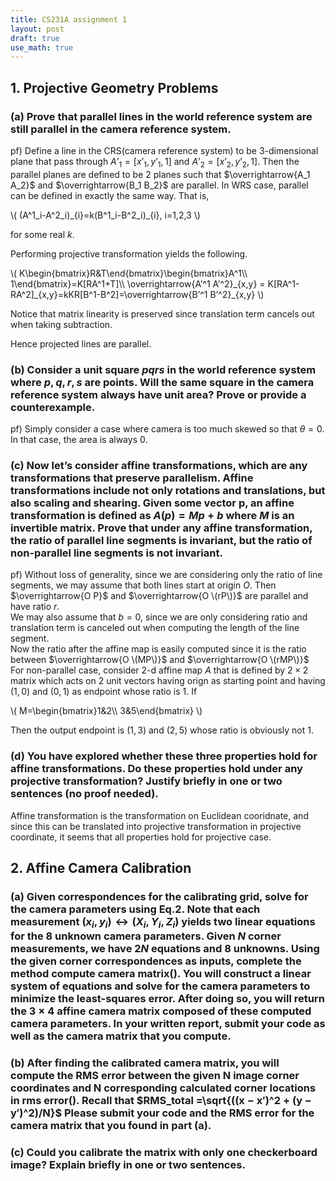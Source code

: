 ```yaml
---
title: CS231A assignment 1
layout: post
draft: true
use_math: true
---
```


## 1. Projective Geometry Problems

### (a) Prove that parallel lines in the world reference system are still parallel in the camera reference system.

pf) Define a line in the CRS(camera reference system) to be 3-dimensional plane that pass through $A’_1=[x’_1, y’_1, 1]$ and $A’_2=[x’_2, y’_2, 1]$. Then the parallel planes are defined to be 2 planes such that $\overrightarrow{A_1 A_2}$ and $\overrightarrow{B_1 B_2}$ are parallel. In WRS case, parallel can be defined in exactly the same way. That is,

\\(
(A^1_i-A^2_i)\_{i}=k(B^1_i-B^2_i)\_{i}, i=1,2,3
\\)

for some real $k$.

Performing projective transformation yields the following.

\\(
K\begin{bmatrix}R&T\end{bmatrix}\begin{bmatrix}A^1\\\ 1\end{bmatrix}=K\[RA^1+T\]\\\ \overrightarrow{A’^1 A’^2}\_{x,y} = K\[RA^1-RA^2\]\_{x,y}=kKR\[B^1-B^2\]=\overrightarrow{B’^1 B’^2}\_{x,y}
\\)

Notice that matrix linearity is preserved since translation term cancels out when taking subtraction.

Hence projected lines are parallel.

### (b) Consider a unit square $pqrs$ in the world reference system where $p, q, r, s$ are points. Will the same square in the camera reference system always have unit area? Prove or provide a counterexample.
pf) Simply consider a case where camera is too much skewed so that $\theta=0$. In that case, the area is always 0.

### (c) Now let’s consider affine transformations, which are any transformations that preserve parallelism. Affine transformations include not only rotations and translations, but also scaling and shearing. Given some vector p, an affine transformation is defined as $A(p) = Mp + b$ where $M$ is an invertible matrix. Prove that under any affine transformation, the ratio of parallel line segments is invariant, but the ratio of non-parallel line segments is not invariant.
pf) Without loss of generality, since we are considering only the ratio of line segments, we may assume that both lines start at origin $O$. Then $\overrightarrow{O P}$ and $\overrightarrow{O \(rP\)}$ are parallel and have ratio $r$.  
We may also assume that $b=0$, since we are only considering ratio and translation term is canceled out when computing the length of the line segment.  
Now the ratio after the affine map is easily computed since it is the ratio between $\overrightarrow{O \(MP\)}$ and $\overrightarrow{O \(rMP\)}$  
For non-parallel case, consider 2-d affine map $A$ that is defined by $2\times 2$ matrix which acts on 2 unit vectors having orign as starting point and having $(1,0)$ and $(0,1)$ as endpoint whose ratio is 1. If

\\(
M=\begin{bmatrix}1&2\\\ 3&5\end{bmatrix}
\\)

Then the output endpoint is $(1,3)$ and $(2,5)$ whose ratio is obviously not 1.

### (d) You have explored whether these three properties hold for affine transformations. Do these properties hold under any projective transformation? Justify briefly in one or two sentences (no proof needed).
Affine transformation is the transformation on Euclidean cooridnate, and since this can be translated into projective transformation in projective coordinate, it seems that all properties hold for projective case. 



## 2. Affine Camera Calibration

### (a) Given correspondences for the calibrating grid, solve for the camera parameters using Eq.2. Note that each measurement $(x_i, y_i) ↔ (X_i, Y_i, Z_i)$ yields two linear equations for the 8 unknown camera parameters. Given $N$ corner measurements, we have $2N$ equations and 8 unknowns. Using the given corner correspondences as inputs, complete the method $\textbf{compute camera matrix()}$. You will construct a linear system of equations and solve for the camera parameters to minimize the least-squares error. After doing so, you will return the 3 × 4 affine camera matrix composed of these computed camera parameters. In your written report, submit your code as well as the camera matrix that you compute.

### (b) After finding the calibrated camera matrix, you will compute the RMS error between the given N image corner coordinates and N corresponding calculated corner locations in $\textbf{rms error()}$. Recall that $RMS_total =\sqrt{((x − x′)^2 + (y − y′)^2)/N}$ Please submit your code and the RMS error for the camera matrix that you found in part (a).

### (c) Could you calibrate the matrix with only one checkerboard image? Explain briefly in one or two sentences.
